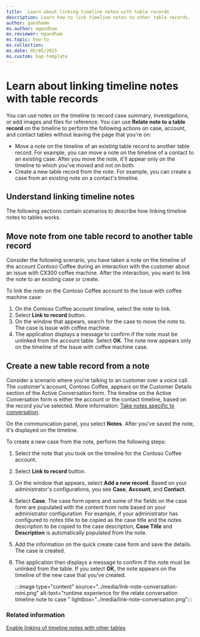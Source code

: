 ```yaml
---
title:  Learn about linking timeline notes with table records
description: Learn how-to link timeline notes to other table records.
author: gandhamm
ms.author: mgandham
ms.reviewer: mgandham
ms.topic: how-to
ms.collection: 
ms.date: 05/05/2025
ms.custom: bap-template 
---
```


# Learn about linking timeline notes with table records

You can use notes on the timeline to record case summary, investigations, or add images and files for reference. You can use **Relate note to a table record** on the timeline to perform the following actions on case, account, and contact tables without leaving the page that you're on:

- Move a note on the timeline of an existing table record to another table record. For example, you can move a note on the timeline of a contact to an existing case. After you move the note, it'll appear only on the timeline to which you've moved and not on both. 
- Create a new table record from the note. For example, you can create a case from an existing note on a contact's timeline.

## Understand linking timeline notes

The following sections contain scenarios to describe how linking timeline notes to tables works. 

## Move note from one table record to another table record

Consider the following scenario, you have taken a note on the timeline of the account Contoso Coffee during an interaction with the customer about an issue with CX300 coffee machine. After the interaction, you want to link the note to an existing case or create. 

To link the note on the Contoso Coffee account to the Issue with coffee machine case:
1.	On the Contoso Coffee account timeline, select the note to link.
2.	Select **Link to record** button. 
3.	On the window that appears, search for the case to move the note to. The case is Issue with coffee machine.
4.	The application displays a message to confirm if the note must be unlinked from the account table. Select **OK**. The note now appears only on the timeline of the Issue with coffee machine case.

## Create a new table record from a note

Consider a scenario where you're talking to an customer over a voice call. The customer's account, Contoso Coffee, appears on the Customer Details section of the Active Conversation form. The timeline on the Active Conversation form is either the account or the contact timeline, based on the record you've selected. More information: [Take notes specific to conversation](oc-take-notes.md).

 On the communication panel, you select **Notes**. After you've saved the note, it's displayed on the timeline.  

To create a new case from the note, perform the following steps:

1.	Select the note that you took on the timeline for the Contoso Coffee account. 
2.	Select **Link to record** button. 
3.	On the window that appears, select **Add a new record**. Based on your administrator's configurations, you see **Case**, **Account**, and **Contact**. 
4. Select **Case**. The case form opens and some of the fields on the case form are populated with the content from note based on your administrator configuration. For example, if your administrator has configured to notes title to be copied as the case title and the notes description to be copied to the case description, **Case Title** and **Description** is automatically populated from the note. 
6. Add the information on the quick create case form and save the details. The case is created. 
1. The application then displays a message to confirm if the note must be unlinked from the table. If you select **OK**, the note appears on the timeline of the new case that you've created.

    :::image type="content" source="../media/link-note-conversation-mini.png" alt-text="runtime experience for the relate conversation timeline note to case " lightbox="../media/link-note-conversation.png":::

### Related information

[Enable linking of timeline notes with other tables](../administer/link-note-to-entity.md)  
